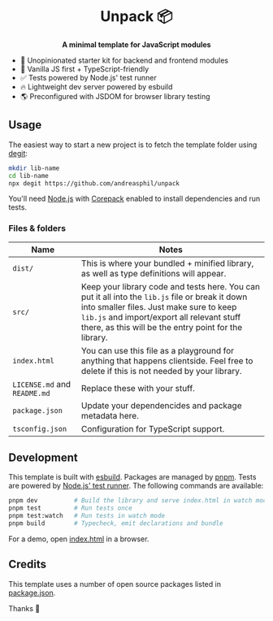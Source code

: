 <h1 align="center">
  Unpack 📦
</h1>

<p align="center">
  <strong>A minimal template for JavaScript modules</strong>
</p>

- 🚀 Unopinionated starter kit for backend and frontend modules
- 🍦 Vanilla JS first + TypeScript-friendly
- ✅ Tests powered by Node.js' test runner
- 🔥 Lightweight dev server powered by esbuild
- 🌎 Preconfigured with JSDOM for browser library testing

## Usage

The easiest way to start a new project is to fetch the template folder using [degit](https://github.com/Rich-Harris/degit):

```sh
mkdir lib-name
cd lib-name
npx degit https://github.com/andreasphil/unpack
```

You'll need [Node.js](https://nodejs.org/en) with [Corepack](https://nodejs.org/api/corepack.html) enabled to install dependencies and run tests.

### Files & folders

| Name                         | Notes                                                                                                                                                                                                                                              |
| ---------------------------- | -------------------------------------------------------------------------------------------------------------------------------------------------------------------------------------------------------------------------------------------------- |
| `dist/`                      | This is where your bundled + minified library, as well as type definitions will appear.                                                                                                                                                            |
| `src/`                       | Keep your library code and tests here. You can put it all into the `lib.js` file or break it down into smaller files. Just make sure to keep `lib.js` and import/export all relevant stuff there, as this will be the entry point for the library. |
| `index.html`                 | You can use this file as a playground for anything that happens clientside. Feel free to delete if this is not needed by your library.                                                                                                             |
| `LICENSE.md` and `README.md` | Replace these with your stuff.                                                                                                                                                                                                                     |
| `package.json`               | Update your dependencides and package metadata here.                                                                                                                                                                                               |
| `tsconfig.json`              | Configuration for TypeScript support.                                                                                                                                                                                                              |

## Development

This template is built with [esbuild](https://esbuild.github.io). Packages are managed by [pnpm](https://pnpm.io). Tests are powered by [Node.js' test runner](https://nodejs.org/en/learn/test-runner/introduction). The following commands are available:

```sh
pnpm dev          # Build the library and serve index.html in watch mode
pnpm test         # Run tests once
pnpm test:watch   # Run tests in watch mode
pnpm build        # Typecheck, emit declarations and bundle
```

For a demo, open [index.html](./index.html) in a browser.

## Credits

This template uses a number of open source packages listed in [package.json](./package.json).

Thanks 🙏
